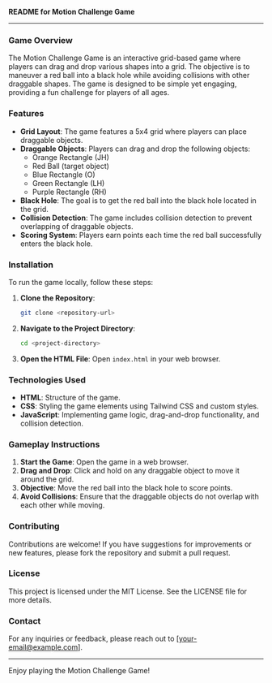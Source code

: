 **README for Motion Challenge Game**

---

### **Game Overview**
The Motion Challenge Game is an interactive grid-based game where players can drag and drop various shapes into a grid. The objective is to maneuver a red ball into a black hole while avoiding collisions with other draggable shapes. The game is designed to be simple yet engaging, providing a fun challenge for players of all ages.

### **Features**
- **Grid Layout**: The game features a 5x4 grid where players can place draggable objects.
- **Draggable Objects**: Players can drag and drop the following objects:
  - Orange Rectangle (JH)
  - Red Ball (target object)
  - Blue Rectangle (O)
  - Green Rectangle (LH)
  - Purple Rectangle (RH)
- **Black Hole**: The goal is to get the red ball into the black hole located in the grid.
- **Collision Detection**: The game includes collision detection to prevent overlapping of draggable objects.
- **Scoring System**: Players earn points each time the red ball successfully enters the black hole.

### **Installation**
To run the game locally, follow these steps:
1. **Clone the Repository**:
   ```bash
   git clone <repository-url>
   ```
2. **Navigate to the Project Directory**:
   ```bash
   cd <project-directory>
   ```
3. **Open the HTML File**:
   Open `index.html` in your web browser.

### **Technologies Used**
- **HTML**: Structure of the game.
- **CSS**: Styling the game elements using Tailwind CSS and custom styles.
- **JavaScript**: Implementing game logic, drag-and-drop functionality, and collision detection.

### **Gameplay Instructions**
1. **Start the Game**: Open the game in a web browser.
2. **Drag and Drop**: Click and hold on any draggable object to move it around the grid.
3. **Objective**: Move the red ball into the black hole to score points.
4. **Avoid Collisions**: Ensure that the draggable objects do not overlap with each other while moving.

### **Contributing**
Contributions are welcome! If you have suggestions for improvements or new features, please fork the repository and submit a pull request.

### **License**
This project is licensed under the MIT License. See the LICENSE file for more details.

### **Contact**
For any inquiries or feedback, please reach out to [your-email@example.com].

---

Enjoy playing the Motion Challenge Game!
